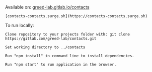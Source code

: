Available on:
    [greed-lab.gitlab.io/contacts](https://greed-lab.gitlab.io/contacts/)
    
    [contacts-contacts.surge.sh](https://contacts-contacts.surge.sh)

To run locally:

    Clone repository to your projects folder with: git clone https://gitlab.com/greed-lab/contacts.git

    Set working directory to ../contacts

    Run "npm install" in command line to install dependencies.

    Run "npm start" to run application in the browser.
